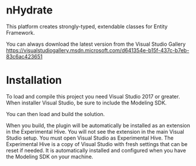 nHydrate
========

This platform creates strongly-typed, extendable classes for Entity Framework.

You can always download the latest version from the Visual Studio Gallery
https://visualstudiogallery.msdn.microsoft.com/d641354e-b15f-437c-b7eb-83c6ac423651

Installation
========

To load and compile this project you need Visual Studio 2017 or greater. When installer Visual Studio, be sure to include the Modeling SDK.

You can then load and build the solution.

When you build, the plugin will be automatically be installed as an extension in the Experimental Hive. You will not see the extension in the main Visual Studio setup. You must open Visual Studio as Experimental Hive. The Experimental Hive is a copy of Visual Studio with fresh settings that can be reset if needed. It is automatically installed and configured when you have the Modeling SDK on your machine.

